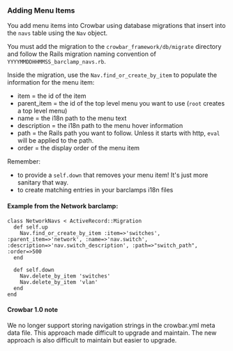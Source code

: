 ### Adding Menu Items

You add menu items into Crowbar using database migrations that insert
into the `navs` table using the `Nav` object.

You must add the migration to the `crowbar_framework/db/migrate`
directory and follow the Rails migration naming convention of
`YYYYMMDDHHMMSS_barclamp_navs.rb`.

Inside the migration, use the `Nav.find_or_create_by_item` to populate
the information for the menu item:

*	item = the id of the item
*	parent_item = the id of the top level menu you want to use (`root` creates a top level menu)
*	name = the i18n path to the menu text
*	description = the i18n path to the menu hover information
*	path = the Rails path you want to follow.  Unless it starts with http, `eval` will be applied to the path.
*	order = the display order of the menu item

Remember:

*	to provide a `self.down` that removes your menu item!  It's just more sanitary that way.
*	to create matching entries in your barclamps i18n files

#### Example from the Network barclamp:
    class NetworkNavs < ActiveRecord::Migration
      def self.up
        Nav.find_or_create_by_item :item=>'switches', :parent_item=>'network', :name=>'nav.switch', :description=>'nav.switch_description', :path=>"switch_path", :order=>500
      end
    
      def self.down
        Nav.delete_by_item 'switches'
        Nav.delete_by_item 'vlan'
      end
    end

#### Crowbar 1.0 note

We no longer support storing navigation strings in the crowbar.yml
meta data file.  This approach made difficult to upgrade and maintain.
The new approach is also difficult to maintain but easier to upgrade.
